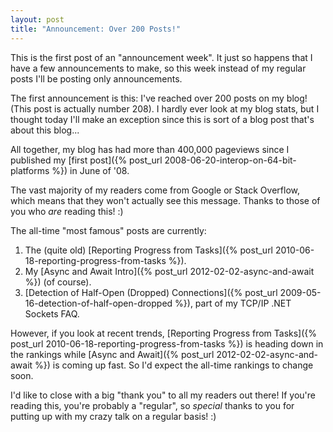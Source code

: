 ```yaml
---
layout: post
title: "Announcement: Over 200 Posts!"
---
```

This is the first post of an "announcement week". It just so happens that I have a few announcements to make, so this week instead of my regular posts I'll be posting only announcements.



The first announcement is this: I've reached over 200 posts on my blog! (This post is actually number 208). I hardly ever look at my blog stats, but I thought today I'll make an exception since this is sort of a blog post that's about this blog...



All together, my blog has had more than 400,000 pageviews since I published my [first post]({% post_url 2008-06-20-interop-on-64-bit-platforms %}) in June of '08.



The vast majority of my readers come from Google or Stack Overflow, which means that they won't actually see this message. Thanks to those of you who _are_ reading this! :)



The all-time "most famous" posts are currently:




1. The (quite old) [Reporting Progress from Tasks]({% post_url 2010-06-18-reporting-progress-from-tasks %}).
1. My [Async and Await Intro]({% post_url 2012-02-02-async-and-await %}) (of course).
1. [Detection of Half-Open (Dropped) Connections]({% post_url 2009-05-16-detection-of-half-open-dropped %}), part of my TCP/IP .NET Sockets FAQ.


However, if you look at recent trends, [Reporting Progress from Tasks]({% post_url 2010-06-18-reporting-progress-from-tasks %}) is heading down in the rankings while [Async and Await]({% post_url 2012-02-02-async-and-await %}) is coming up fast. So I'd expect the all-time rankings to change soon.



I'd like to close with a big "thank you" to all my readers out there! If you're reading this, you're probably a "regular", so _special_ thanks to you for putting up with my crazy talk on a regular basis! :)

